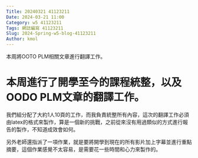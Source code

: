 ```yaml
---
Title: 20240321 41123211
Date: 2024-03-21 11:00
Category: w5 41123211
Tags: 網誌編寫 41123211
Slug: 2024-Spring-w5-blog-41123211
Author: kmol
---
```


本周將OOTO PLM相關文章進行翻譯工作。

<!-- PELICAN_END_SUMMARY -->

# 本周進行了開學至今的課程統整，以及OODO PLM文章的翻譯工作。 

 我們組分配了大約1人10頁的工作，而我負責統整所有內容，這次的翻譯工作必須由latex的格式來製作，算是一個新的挑戰，之前從來沒有用過類似的方式進行報告的製作，不知道成效會如何。

 另外老師還指派了一項作業，就是要將開學到現在的所有影片加上字幕並進行重點摘要，這個作業感覺不太容易，是需要花一些時間和心力來製作的。